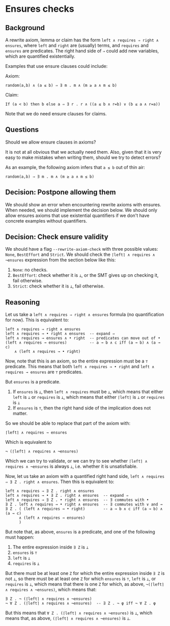 Ensures checks
==============

Background
----------

A rewrite axiom, lemma or claim has the form
`left ∧ requires ⇒ right ∧ ensures`, where `left` and `right` are (usually)
terms, and `requires` and `ensures` are predicates. The right hand side of `⇒`
could add new variables, which are quantified existentially.

Examples that use ensure clauses could include:

Axiom:
```
random(a,b) ∧ (a ≤ b) ⇒ ∃ m . m ∧ (m ≥ a ∧ m ≤ b)
```

Claim:
```
If (a < b) then b else a ⇒ ∃ r . r ∧ ((a ≤ b ∧ r=b) ∨ (b ≤ a ∧ r=a))
```

Note that we do need ensure clauses for claims.

Questions
---------

Should we allow ensure clauses in axioms?

It is not at all obvious that we actually need them. Also, given that it is very easy to
make mistakes when writing them, should we try to detect errors?

As an example, the following axiom infers that `a ≤ b` out of thin air:
```
random(a,b) ⇒ ∃ m . m ∧ (m ≥ a ∧ m ≤ b)
```


Decision: Postpone allowing them
--------------------------------

We should show an error when encountering rewrite axioms with ensures. When
needed, we should implement the decision below. We should only allow
ensures axioms that use existential quantifiers if we don't have concrete
examples without quantifiers.

Decision: Check ensure validity
-------------------------------

We should have a flag `--rewrite-axiom-check` with three possible values:
`None`, `BestEffort` and `Strict`. We should check the
`⌈left⌉ ∧ requires ∧ ¬ensures` expression from the section below like this:

1. `None`: no checks.
1. `BestEffort`: check whether it is `⊥`, or the SMT gives up on checking it,
   fail otherwise.
1. `Strict`: check whether it is `⊥`, fail otherwise.

Reasoning
---------

Let us take a `left ∧ requires ⇒ right ∧ ensures` formula (no quantification
for now). This is equivalent to:
```
left ∧ requires ⇒ right ∧ ensures
left ∧ requires → • right ∧ ensures  -- expand ⇒
left ∧ requires → ensures ∧ • right  -- predicates can move out of •
(left ∧ requires → ensures)          -- a → b ∧ c iff (a → b) ∧ (a → c)
    ∧ (left ∧ requires → • right)
```
Now, note that this is an axiom, so the entire expression must be a
`⊤` predicate. This means that both `left ∧ requires → • right` and
`left ∧ requires → ensures` are `⊤` predicates.

But `ensures` is a predicate.
1. If `ensures` is `⊥`, then `left ∧ requires` must be `⊥`, which means that either
   `left` is `⊥` or `requires` is `⊥`, which means that either `⌈left⌉` is `⊥`  or `requires` is `⊥`
1. If `ensures` is `⊤`, then the right hand side of the implication does not
   matter.

So we should be able to replace that part of the axiom with:
```
⌈left⌉ ∧ requires → ensures
```
Which is equivalent to
```
¬ (⌈left⌉ ∧ requires ∧ ¬ensures)
```
Which we can try to validate, or we can try to see whether
`⌈left⌉ ∧ requires ∧ ¬ensures` is always `⊥`, i.e. whether it is unsatisfiable.

Now, let us take an axiom with a quantified right hand side,
`left ∧ requires ⇒ ∃ Z . right ∧ ensures`. Then this is equivalent to:
```
left ∧ requires ⇒ ∃ Z . right ∧ ensures
left ∧ requires → • ∃ Z . right ∧ ensures  -- expand ⇒
left ∧ requires → ∃ Z . • right ∧ ensures  -- ∃ commutes with •
∃ Z . left ∧ requires → • right ∧ ensures  -- ∃ commutes with ∨ and →
∃ Z . ( (left ∧ requires → • right)        -- a → b ∧ c iff (a → b) ∧ (a → c)
      ∧ (left ∧ requires → ensures)
      )
```

But note that, as above, `ensures` is a predicate, and one of the following
must happen:
1. The entire expression inside `∃ Z` is `⊥`
1. `ensures` is `⊤`
1. `left` is `⊥`
1. `requires` is `⊥`

But there must be at least one `Z` for which the entire expression inside `∃ Z`
is not `⊥`, so there must be at least one `Z` for which
`ensures` is `⊤`, `left` is `⊥`, or `requires` is `⊥`, which means that there
is one `Z` for which, as above, `¬(⌈left⌉ ∧ requires ∧ ¬ensures)`,
which means that:
```
∃ Z . ¬ (⌈left⌉ ∧ requires ∧ ¬ensures)
¬ ∀ Z . (⌈left⌉ ∧ requires ∧ ¬ensures)  -- ∃ Z . ¬ φ iff ¬ ∀ Z . φ
```
But this means that `∀ Z . (⌈left⌉ ∧ requires ∧ ¬ensures)` is `⊥`, which means
that, as above, `(⌈left⌉ ∧ requires ∧ ¬ensures)` is `⊥`.
